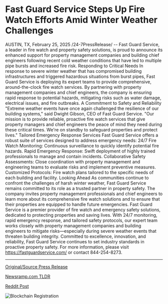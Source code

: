 # Fast Guard Service Steps Up Fire Watch Efforts Amid Winter Weather Challenges

AUSTIN, TX, February 25, 2025 /24-7PressRelease/ -- Fast Guard Service, a leader in fire watch and property safety solutions, is proud to announce its enhanced support for property management companies and building chief engineers following recent cold weather conditions that have led to multiple pipe bursts and increased fire risk.  Responding to Critical Needs  In response to severe winter weather that has compromised building infrastructures and triggered hazardous situations from burst pipes, Fast Guard Service is deploying its expert teams to provide comprehensive, around-the-clock fire watch services. By partnering with property management companies and chief engineers, the company is ensuring rapid response to potential hazards, mitigating risks such as water damage, electrical issues, and fire outbreaks.  A Commitment to Safety and Reliability  "Extreme weather events have once again challenged the resilience of our building systems," said Dwight Gibson, CEO of Fast Guard Service. "Our mission is to provide reliable, proactive fire watch services that give property managers and chief engineers the peace of mind they need during these critical times. We're on standby to safeguard properties and protect lives."  Tailored Emergency Response Services  Fast Guard Service offers a robust suite of services designed to address emergency needs:  24/7 Fire Watch Monitoring: Continuous surveillance to quickly identify potential fire hazards.  Rapid Emergency Response: Swift deployment of highly trained professionals to manage and contain incidents.  Collaborative Safety Assessments: Close coordination with property management and engineering teams to evaluate risks and implement preventive measures.  Customized Protocols: Fire watch plans tailored to the specific needs of each building and facility.  Looking Ahead  As communities continue to confront the challenges of harsh winter weather, Fast Guard Service remains committed to its role as a trusted partner in property safety. The company invites property management professionals and chief engineers to learn more about its comprehensive fire watch solutions and to ensure that their properties are equipped to handle future emergencies.  Fast Guard Service is a premier provider of fire watch and emergency safety solutions, dedicated to protecting properties and saving lives. With 24/7 monitoring, rapid emergency response, and tailored safety protocols, our expert team works closely with property management companies and building engineers to mitigate risks—especially during severe weather events that threaten building integrity. Committed to excellence, innovation, and reliability, Fast Guard Service continues to set industry standards in proactive property safety. For more information, please visit https://fastguardservice.com/ or contact 844-254-8273. 

---

[Original/Source Press Release](https://www.24-7pressrelease.com/press-release/519975/fast-guard-service-steps-up-fire-watch-efforts-amid-winter-weather-challenges)
                    

[Newsramp.com TLDR](https://newsramp.com/curated-news/fast-guard-service-intensifies-support-for-property-safety-amid-harsh-winter-weather/9b98c2b0c42ef68eba3463da4e7d5636) 

 



[Reddit Post](https://www.reddit.com/r/newsramp/comments/1ixyy7x/fast_guard_service_intensifies_support_for/) 



![Blockchain Registration](https://cdn.newsramp.app/24-7PressRelease/qrcode/252/25/joltvKDP.webp)